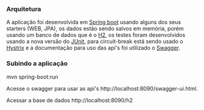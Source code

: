 ### Arquitetura

A aplicação foi desenvolvida em [Spring boot](https://projects.spring.io/spring-boot/) usando alguns dos seus starters (WEB, JPA), os dados estão sendo salvos em memória, porém usando um banco de dados que é o [H2](http://www.h2database.com/html/main.html), os testes foram desenvolvidos usando a nova versão do [JUnit](http://junit.org/junit5/), para circuit-break está sendo usado o [Hystrix](https://github.com/Netflix/Hystrix/wiki) e a documentação para uso das api's foi utilizado o [Swagger](https://swagger.io/).

### Subindo a aplicação

mvn spring-boot:run

Acesse o swagger para usar as api's http://localhost:8090/swagger-ui.html.

Acessar a base de dados http://localhost:8090/h2

